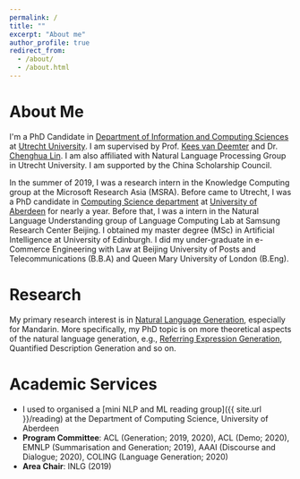 ```yaml
---
permalink: /
title: ""
excerpt: "About me"
author_profile: true
redirect_from: 
  - /about/
  - /about.html
---
```


About Me
======

I'm a PhD Candidate in [Department of Information and Computing Sciences](https://www.uu.nl/en/organisation/department-of-information-and-computing-sciences) at [Utrecht University](https://www.uu.nl/). I am supervised by Prof. [Kees van Deemter](http://homepages.abdn.ac.uk/k.vdeemter/pages/) and Dr. [Chenghua Lin](https://chenghualin.wordpress.com/). I am also affiliated with Natural Language Processing Group in Utrecht University. I am supported by the China Scholarship Council.

In the summer of 2019, I was a research intern in the Knowledge Computing group at the Microsoft Research Asia (MSRA). Before came to Utrecht, I was a PhD candidate in [Computing Science department](https://www.abdn.ac.uk/ncs/departments/computing-science/index.php) at [University of Aberdeen](https://www.abdn.ac.uk/) for nearly a year. Before that, I was a intern in the Natural Language Understanding group of Language Computing Lab at Samsung Research Center Beijing. I obtained my master degree (MSc) in Artificial Intelligence at University of Edinburgh. I did my under-graduate in e-Commerce Engineering with Law at Beijing University of Posts and Telecommunications (B.B.A) and Queen Mary University of London (B.Eng).

Research
======

My primary research interest is in [Natural Language Generation](https://en.wikipedia.org/wiki/Natural_language_generation), especially for Mandarin. More specifically, my PhD topic is on more theoretical aspects of the natural language generation, e.g., [Referring Expression Generation](http://aura.abdn.ac.uk/handle/2164/8956), Quantified Description Generation and so on.

Academic Services
======
- I used to organised a [mini NLP and ML reading group]({{ site.url }}/reading) at the Department of Computing Science, University of Aberdeen
- **Program Committee**: ACL (Generation; 2019, 2020), ACL (Demo; 2020), EMNLP (Summarisation and Generation; 2019), AAAI (Discourse and Dialogue; 2020), COLING (Language Generation; 2020)
- **Area Chair**: INLG (2019)

